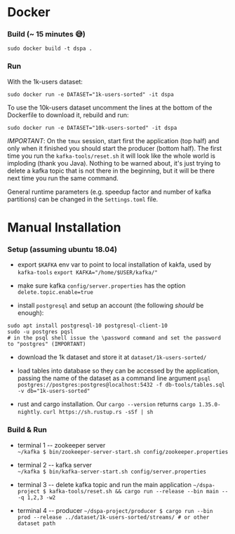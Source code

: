# Docker

### Build (~ 15 minutes 😅)

`sudo docker build -t dspa .`

### Run

With the 1k-users dataset:

`sudo docker run -e DATASET="1k-users-sorted" -it dspa`

To use the 10k-users dataset uncomment the lines at the bottom of the Dockerfile
to download it, rebuild and run:

`sudo docker run -e DATASET="10k-users-sorted" -it dspa`

*IMPORTANT*: On the `tmux` session, start first the application (top half)
and only when it finished you should start the producer (bottom half).
The first time you run the `kafka-tools/reset.sh` it will look like the whole world is imploding
(thank you Java). Nothing to be warned about, it's just trying to delete a kafka topic 
that is not there in the beginning, but it will be there next time you run the same command.

General runtime parameters (e.g. speedup factor and number of kafka partitions)
can be changed in the `Settings.toml` file.

# Manual Installation 

### Setup (assuming ubuntu 18.04)

* export `$KAFKA` env var to point to local installation of kakfa, used by `kafka-tools`
`export KAFKA="/home/$USER/kafka/"`

* make sure kafka `config/server.properties` has the option `delete.topic.enable=true`

* install `postgresql` and setup an account (the following _should_ be enough):
```
sudo apt install postgresql-10 postgresql-client-10
sudo -u postgres pqsl
# in the psql shell issue the \password command and set the password to "postgres" (IMPORTANT)
```

* download the 1k dataset and store it at `dataset/1k-users-sorted/`

* load tables into database so they can be accessed by the application, passing the name of the
dataset as a command line argument
`psql postgres://postgres:postgres@localhost:5432 -f db-tools/tables.sql -v db="1k-users-sorted"`

* rust and cargo installation. Our `cargo --version` returns `cargo 1.35.0-nightly`.
`curl https://sh.rustup.rs -sSf | sh`


### Build & Run

* terminal 1 -- zookeeper server  
`~/kafka $ bin/zookeeper-server-start.sh config/zookeeper.properties`

* terminal 2 -- kafka server  
`~/kafka $ bin/kafka-server-start.sh config/server.properties`

* terminal 3 -- delete kafka topic and run the main application 
`~/dspa-project $ kafka-tools/reset.sh && cargo run --release --bin main -- -q 1,2,3 -w2`

* terminal 4 -- producer
`~/dspa-project/producer $ cargo run --bin prod --release ../dataset/1k-users-sorted/streams/ # or other dataset path`

